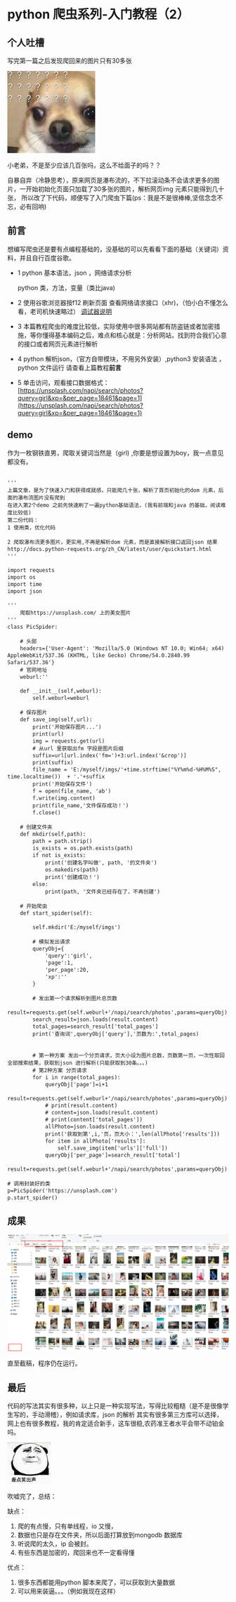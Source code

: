 # python 爬虫系列-入门教程（2）

## 个人吐槽

写完第一篇之后发现爬回来的图片只有30多张

![Image text](https://github.com/5201314999/jrNote/blob/master/docs/.vuepress/public/docs/py_3.jpg?raw=true)

小老弟，不是至少应该几百张吗，这么不给面子的吗？？

自暴自弃（冷静思考），原来网页是瀑布流的，不下拉滚动条不会请求更多的图片，一开始初始化页面只加载了30多张的图片，解析网页img 元素只能得到几十张，
所以改了下代码，顺便写了入门爬虫下篇(ps：我是不是很棒棒,坚信念念不忘，必有回响)

## 前言

想编写爬虫还是要有点编程基础的，没基础的可以先看看下面的基础（关键词）资料，并且自行百度谷歌。

* 1 python 基本语法，json ，网络请求分析

    python 类，方法，变量（类比java)

* 2 使用谷歌浏览器按f12 刷新页面 查看网络请求接口（xhr)，（怕小白不懂怎么看，老司机快速略过）
[调试器说明](https://www.cnblogs.com/yuanchaoyong/p/6172034.html)

* 3 本篇教程爬虫的难度比较低，实际使用中很多网站都有防盗链或者加密措施，等你懂得基本编码之后，难点和核心就是：分析网站，找到符合我们心意的接口或者网页元素进行解析

* 4 python 解析json，（官方自带模块，不用另外安装）,python3 安装语法 ，python 文件运行 请查看上篇教程**前言**

* 5 单击访问，观看接口数据格式：[https://unsplash.com/napi/search/photos?query=girl&xp=&per_page=18461&page=1](https://unsplash.com/napi/search/photos?query=girl&xp=&per_page=18461&page=1)


## demo

作为一枚钢铁直男，爬取关键词当然是（girl) ,你要是想设置为boy，我一点意见都没有。
```

'''
上篇文章，是为了快速入门和获得成就感，只能爬几十张，解析了首页初始化的dom 元素，后面的瀑布流图片没有爬到
在进入第2个demo 之前先快速刷了一遍python基础语法，(我有前端和java 的基础，阅读难度比较低)
第二份代码：
1 使用类，优化代码

2 爬取瀑布流更多图片，更实用,不再是解析dom 元素，而是直接解析接口返回json 结果
http://docs.python-requests.org/zh_CN/latest/user/quickstart.html
'''

import requests
import os
import time
import json

'''
    爬取https://unsplash.com/ 上的美女图片
'''
class PicSpider:

    # 头部
    headers={'User-Agent': 'Mozilla/5.0 (Windows NT 10.0; Win64; x64) AppleWebKit/537.36 (KHTML, like Gecko) Chrome/54.0.2840.99 Safari/537.36'}  
    # 官网地址
    weburl:''

    def __init__(self,weburl):
        self.weburl=weburl

    # 保存图片
    def save_img(self,url): 
        print('开始保存图片...')
        print(url)
        img = requests.get(url)
        # 从url 里获取出fm 字段是图片后缀
        suffix=url[url.index('fm=')+3:url.index('&crop')]
        print(suffix)
        file_name = 'E:/myself/imgs/'+time.strftime("%Y%m%d-%H%M%S", time.localtime())  + '.'+suffix
        print('开始保存文件')
        f = open(file_name, 'ab')
        f.write(img.content)
        print(file_name,'文件保存成功！')
        f.close()

    # 创建文件夹 
    def mkdir(self,path): 
        path = path.strip()
        is_exists = os.path.exists(path)
        if not is_exists:
            print('创建名字叫做', path, '的文件夹')
            os.makedirs(path)
            print('创建成功！')
        else:
            print(path, '文件夹已经存在了，不再创建')
        
    # 开始爬虫
    def start_spider(self):

        self.mkdir('E:/myself/imgs')

        # 模拟发出请求
        queryObj={
            'query':'girl',
            'page':1,
            'per_page':20,
            'xp':''
        }

        # 发出第一个请求解析到图片总页数
        result=requests.get(self.weburl+'/napi/search/photos',params=queryObj)
        search_result=json.loads(result.content)
        total_pages=search_result['total_pages']
        print('查询词',queryObj['query'],'页数为:',total_pages)
        
        
        # 第一种方案 发出一个分页请求，页大小设为图片总数，页数第一页，一次性取回全部搜索结果，获取到json 进行解析(只能获取到30条。。。)
        # 第2种方案 分页请求
        for i in range(total_pages):
            queryObj['page']=i+1
            result=requests.get(self.weburl+'/napi/search/photos',params=queryObj)
            # print(result.content)
            # content=json.loads(result.content)
            # print(content['total_pages'])
            allPhoto=json.loads(result.content)
            print('获取到第',i,'页，页大小：',len(allPhoto['results']))
            for item in allPhoto['results']:
                self.save_img(item['urls']['full'])
            queryObj['per_page']=search_result['total']
            result=requests.get(self.weburl+'/napi/search/photos',params=queryObj)
       
# 调用封装好的类
p=PicSpider('https://unsplash.com')
p.start_spider()

```

## 成果

![Image text](https://github.com/5201314999/jrNote/blob/master/docs/.vuepress/public/docs/py_3.png?raw=true)

直至截稿，程序仍在运行。

## 最后

代码的写法其实有很多种，以上只是一种实现写法，写得比较粗糙（是不是很像学生写的，手动滑稽），例如请求库，json 的解析 其实有很多第三方库可以选择，网上也有很多教程，我的肯定适合新手，这车很稳,农药准王者水平会带不动铂金吗。

![Image text](https://github.com/5201314999/jrNote/blob/master/docs/.vuepress/public/docs/py_4.gif?raw=true)

吹嘘完了，总结：

缺点：
1. 爬的有点慢，只有单线程，io 又慢，
2. 数据也只是存在文件夹，所以后面打算放到mongodb 数据库
3. 听说爬的太久，ip 会被封。
4. 有些东西是加密的，爬回来也不一定看得懂

优点：
1. 很多东西都能用python 脚本来爬了，可以获取到大量数据
2. 可以用来装逼。。。（例如我现在这样）



    







